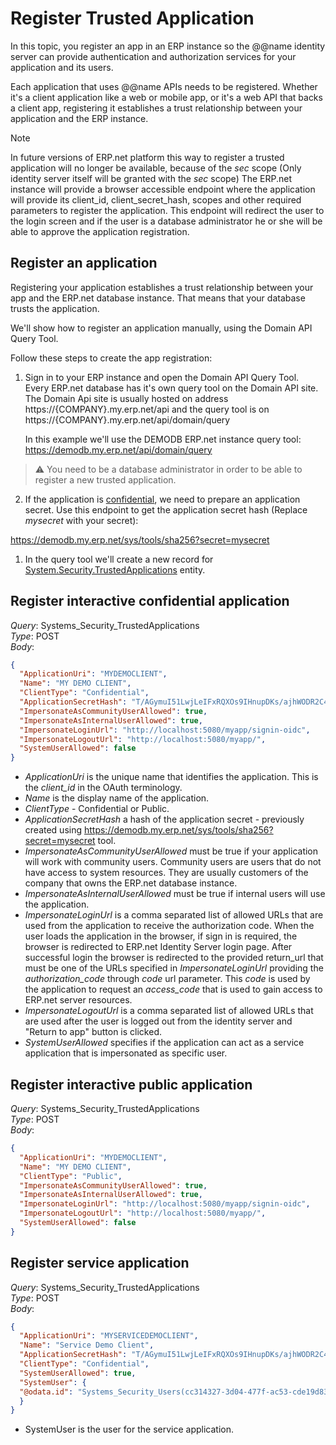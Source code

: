 # Register Trusted Application

In this topic, you register an app in an ERP instance so the @@name identity server can provide authentication and authorization services for your application and its users.

Each application that uses @@name APIs needs to be registered.
Whether it's a client application like a web or mobile app, or it's a web API that backs a client app, registering it establishes a trust relationship between your application and the ERP instance.


> [!NOTE] 
> In future versions of ERP.net platform this way to register a trusted application will no longer be available, because of the _sec_ scope (Only identity server itself will be granted with the _sec_ scope)
> The ERP.net instance will provide a browser accessible endpoint where the application will provide its client_id, client_secret_hash, scopes and other required parameters to register the application. This endpoint will redirect the user to the login screen and if the user is a database administrator he or she will be able to approve the application registration.



## Register an application

Registering your application establishes a trust relationship between your app and the ERP.net database instance. That means that your database trusts the application.

We'll show how to register an application manually, using the Domain API Query Tool.

Follow these steps to create the app registration:

1. Sign in to your ERP instance and open the Domain API Query Tool.  
   Every ERP.net database has it's own query tool on the Domain API site.  
   The Domain Api site is usually hosted on address  https://{COMPANY}.my.erp.net/api and the query tool is on https://{COMPANY}.my.erp.net/api/domain/query 
   
   In this example we'll use the DEMODB ERP.net instance query tool: https://demodb.my.erp.net/api/domain/query  
   
> :warning: You need to be a database administrator in order to be able to register a new trusted application.  

2. If the application is [confidential](/topics/identity/trusted-applications.html#client-type), we need to prepare an application secret. Use this endpoint to get the application secret hash (Replace _mysecret_ with your secret):

https://demodb.my.erp.net/sys/tools/sha256?secret=mysecret

1. In the query tool we'll create a new record for [System.Security.TrustedApplications](xref:Systems.Security.TrustedApplications) entity.  

## Register interactive confidential application

_Query_: Systems_Security_TrustedApplications  
_Type_: POST  
_Body_:  

```json
{
  "ApplicationUri": "MYDEMOCLIENT",
  "Name": "MY DEMO CLIENT",
  "ClientType": "Confidential",
  "ApplicationSecretHash": "T/AGymuI51LwjLeIFxRQXOs9IHnupDKs/ajhWODR2C4=",
  "ImpersonateAsCommunityUserAllowed": true,
  "ImpersonateAsInternalUserAllowed": true,
  "ImpersonateLoginUrl": "http://localhost:5080/myapp/signin-oidc",
  "ImpersonateLogoutUrl": "http://localhost:5080/myapp/",
  "SystemUserAllowed": false
}
```

- _ApplicationUri_ is the unique name that identifies the application. This is the _client_id_ in the OAuth terminology.  
- _Name_ is the display name of the application.  
- _ClientType_ - Confidential or Public.  
- _ApplicationSecretHash_ a hash of the application secret - previously created using   https://demodb.my.erp.net/sys/tools/sha256?secret=mysecret  tool.  
- _ImpersonateAsCommunityUserAllowed_ must be true if your application will work with community users. Community users are users that do not have access to system resources. They are usually customers of the company that owns the ERP.net database instance.  
- _ImpersonateAsInternalUserAllowed_ must be true if internal users will use the application.  
- _ImpersonateLoginUrl_ is a comma separated list of allowed URLs that are used from the application to receive the authorization code. When the user loads the application in the browser, if sign in is required, the browser is redirected to ERP.net Identity Server login page. After successful login the browser is redirected to the provided return_url that must be one of the URLs specified in _ImpersonateLoginUrl_ providing the _authorization_code_ through _code_ url parameter. This _code_ is used by the application to request an _access_code_ that is used to gain access to ERP.net server resources.
- _ImpersonateLogoutUrl_ is a comma separated list of allowed URLs that are used after the user is logged out from the identity server and "Return to app" button is clicked.  
- _SystemUserAllowed_ specifies if the application can act as a service application that is impersonated as specific user.

## Register interactive public application

_Query_: Systems_Security_TrustedApplications  
_Type_: POST  
_Body_:  

```json
{
  "ApplicationUri": "MYDEMOCLIENT",
  "Name": "MY DEMO CLIENT",
  "ClientType": "Public",
  "ImpersonateAsCommunityUserAllowed": true,
  "ImpersonateAsInternalUserAllowed": true,
  "ImpersonateLoginUrl": "http://localhost:5080/myapp/signin-oidc",
  "ImpersonateLogoutUrl": "http://localhost:5080/myapp/",
  "SystemUserAllowed": false
}
```

## Register service application

_Query_: Systems_Security_TrustedApplications  
_Type_: POST  
_Body_:  

```json
{
  "ApplicationUri": "MYSERVICEDEMOCLIENT",
  "Name": "Service Demo Client",
  "ApplicationSecretHash": "T/AGymuI51LwjLeIFxRQXOs9IHnupDKs/ajhWODR2C4=",  
  "ClientType": "Confidential",
  "SystemUserAllowed": true,
  "SystemUser": {
  "@odata.id": "Systems_Security_Users(cc314327-3d04-477f-ac53-cde19d8350e9)"
  }
}
```

- SystemUser is the user for the service application.
